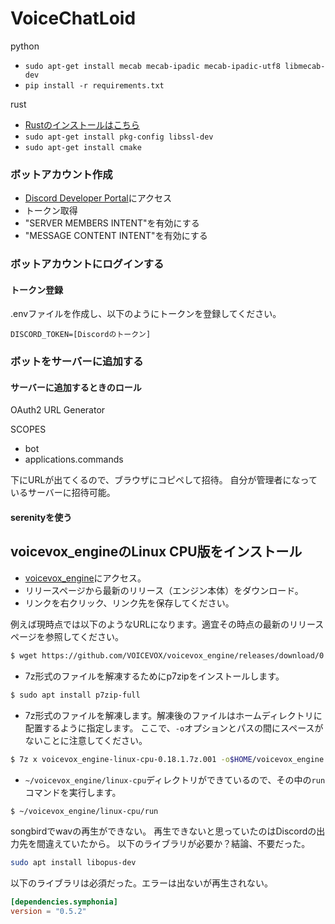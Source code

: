 # VoiceChatLoid
python

- `sudo apt-get install mecab mecab-ipadic mecab-ipadic-utf8 libmecab-dev`
- `pip install -r requirements.txt`

rust

- [Rustのインストールはこちら](https://www.rust-lang.org/tools/install)
- `sudo apt-get install pkg-config libssl-dev`
- `sudo apt-get install cmake`

### ボットアカウント作成

- [Discord Developer Portal](https://discord.com/developers/applications)にアクセス
- トークン取得
- "SERVER MEMBERS INTENT"を有効にする
- "MESSAGE CONTENT INTENT"を有効にする

### ボットアカウントにログインする

#### トークン登録
.envファイルを作成し、以下のようにトークンを登録してください。

```:.env
DISCORD_TOKEN=[Discordのトークン]
```

### ボットをサーバーに追加する

#### サーバーに追加するときのロール

OAuth2 URL Generator

SCOPES
- bot
- applications.commands

下にURLが出てくるので、ブラウザにコピペして招待。
自分が管理者になっているサーバーに招待可能。

#### serenityを使う

## voicevox_engineのLinux CPU版をインストール

- [voicevox_engine](https://github.com/VOICEVOX/voicevox_engine)にアクセス。
- リリースページから最新のリリース（エンジン本体）をダウンロード。
- リンクを右クリック、リンク先を保存してください。

例えば現時点では以下のようなURLになります。適宜その時点の最新のリリースページを参照してください。

```bash
$ wget https://github.com/VOICEVOX/voicevox_engine/releases/download/0.18.1/voicevox_engine-linux-cpu-0.18.1.7z.001
```

- 7z形式のファイルを解凍するためにp7zipをインストールします。

```bash
$ sudo apt install p7zip-full
```

- 7z形式のファイルを解凍します。解凍後のファイルはホームディレクトリに配置するように指定します。
ここで、`-o`オプションとパスの間にスペースがないことに注意してください。

```bash
$ 7z x voicevox_engine-linux-cpu-0.18.1.7z.001 -o$HOME/voicevox_engine
```

- `~/voicevox_engine/linux-cpu`ディレクトリができているので、その中の`run`コマンドを実行します。

```bash
$ ~/voicevox_engine/linux-cpu/run
```

songbirdでwavの再生ができない。
再生できないと思っていたのはDiscordの出力先を間違えていたから。
以下のライブラリが必要か？結論、不要だった。

```bash
sudo apt install libopus-dev
```

以下のライブラリは必須だった。エラーは出ないが再生されない。

```:Cargo.toml
[dependencies.symphonia]
version = "0.5.2"
```
